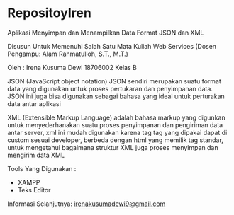 # RepositoyIren
Aplikasi Menyimpan dan Menampilkan Data Format JSON dan XML


Disusun Untuk Memenuhi Salah Satu Mata Kuliah Web Services
(Dosen Pengampu: Alam Rahmatulloh, S.T., M.T.)


Oleh :
Irena Kusuma Dewi
18706002
Kelas B


JSON (JavaScript object notation)
JSON sendiri merupakan suatu format data yang digunakan untuk proses pertukaran dan penyimpanan data. JSON ini juga bisa digunakan sebagai bahasa yang ideal untuk perturakan data antar aplikasi

XML (Extensible Markup Language)
adalah bahasa markup yang digunkan untuk menyederhanakan suatu proses penyimpanan dan pengiriman data antar server, xml ini mudah digunakan karena tag tag yang dipakai dapat di custom sesuai developer, berbeda dengan html yang memilik tag standar, untuk mengetahui bagaimana struktur XML juga proses menyimpan dan mengirim data XML


Tools Yang Digunakan :
- XAMPP
- Teks Editor


Informasi Selanjutnya: irenakusumadewi9@gmail.com
